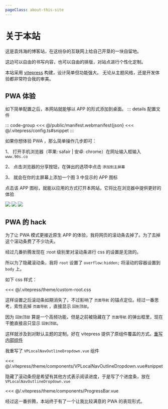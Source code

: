 ```yaml
---
pageClass: about-this-site
---
```


# 关于本站

这是袁炜海的博客站，在这纷杂的互联网上给自己开垦的一块自留地。

这边可以自由的书写内容，也可以自由的排版，对站点进行个性化定制。

本站采用 [vitepress](https://vitepress.dev/zh/) 构建，设计简单但功能强大。 无论从主题风格，还是开发体验都非常符合我的审美。

## PWA 体验

如下简单配置之后，本网站就能够以 APP 的形式添加到桌面。
::: details 配置文件

::: code-group
<<< @/public/manifest.webmanifest{json}
<<< @/.vitepress/config.ts#snippet
:::

如果你想体验 PWA ，那么简单操作几步即可：

1、 打开手机浏览器（苹果: safair | 安卓: chrome）在网址输入框输入 `www.90s.co`

2、 点击浏览器的分享按钮，在弹出的选项中点击 `添加到主屏幕`

3、 就会在你的主屏幕上添加一个图 3 中显示的 APP 图标

点击该 APP 图标，就能以应用的方式打开本网站，它将比在浏览器中提供更好的体验

<div class="pictures">
    <img src="./assets/1.jpg" />
    <img src="./assets/2.jpg" />
    <img src="./assets/3.jpg" />
</div>

<style>
    .about-this-site .content {
        & .pictures {
            display: flex;
            width: 100%;
            overflow-x: auto;
            & img {
                width: 200px;
            }
        }
    }

</style>

## PWA 的 hack

为了让 PWA 模式更接近原生 APP 的体验，我将网页的滚动条去掉了。为了去掉这个滚动条费了不少功夫。

经过几番折腾发现在 :root 级别里对滚动条进行 css 的设置是无效的。

所以为了隐藏滚动条，我将 `root` 设置了 `overflow:hidden;` 将滚动的容器设置到 `body` 上。

如下 css 样式：

<<< @/.vitepress/theme/custom-root.css

这样设置之后滚动条如期消失了，不过影响了 `页面导航` 的锚点定位。经过一番思考，索性去掉 `页面导航` ，直接显示 `回到顶部`。

因为 `回到顶部` 算是一个高频功能，但是之前被隐藏在了 `页面导航` 的弹出框里，现在干脆直接且只显示 `回到顶部`。

这样就涉及到对默认主题的定制，好在 vitepress 提供了原组件覆盖的方式。[重写内部组件](https://vitepress.dev/zh/guide/extending-default-theme#overriding-internal-components)

我重写了 `VPLocalNavOutlineDropdown.vue` 组件

<<< @/.vitepress/theme/components/VPLocalNavOutlineDropdown.vue#snippet

隐藏了滚动条但是希望有其他方式表示阅读进度，于是写了个进度条，放在 `VPLocalNavOutlineDropdown.vue`

<<< @/.vitepress/theme/components/ProgressBar.vue

经过这一番折腾，本站终于有了一个让我比较满意的 PWA 的表现形式。
